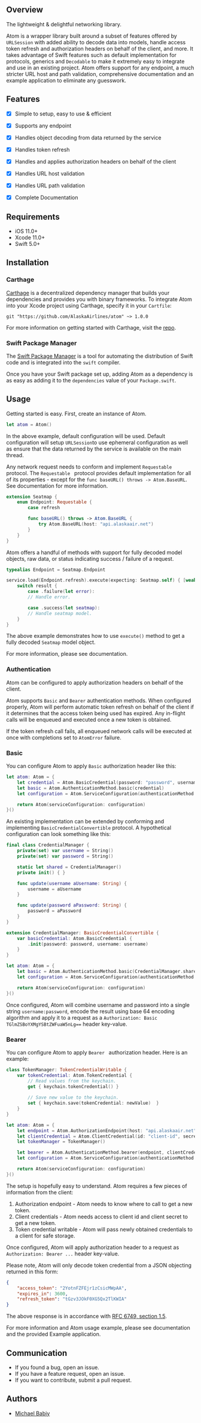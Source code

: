 ## Overview

The lightweight & delightful networking library.

Atom is a wrapper library built around a subset of features offered by `URLSession` with added ability to decode data into models, handle access token refresh and authorization headers on behalf of the client, and more. It takes advantage of Swift features such as default implementation for protocols, generics and `Decodable` to make it extremely easy to integrate and use in an existing project. Atom offers support for any endpoint, a much stricter URL host and path validation, comprehensive documentation and an example application to eliminate any guesswork.


## Features
- [x] Simple to setup, easy to use & efficient
- [x] Supports any endpoint
- [x] Handles object decoding from data returned by the service
- [x] Handles token refresh
- [x] Handles and applies authorization headers on behalf of the client
- [x] Handles URL host validation
- [x] Handles URL path validation
- [x] Complete Documentation


## Requirements
* iOS 11.0+
* Xcode 11.0+
* Swift 5.0+


## Installation

### Carthage
[Carthage](https://github.com/Carthage/Carthage) is a decentralized dependency manager that builds your dependencies and provides you with binary frameworks. To integrate Atom into your Xcode project using Carthage, specify it in your `Cartfile`:

```
git "https://github.com/AlaskaAirlines/atom" ~> 1.0.0
```

For more information on getting started with Carthage, visit the [repo](https://github.com/Carthage/Carthage).

### Swift Package Manager

The [Swift Package Manager](https://swift.org/package-manager/) is a tool for automating the distribution of Swift code and is integrated into the `swift` compiler.

Once you have your Swift package set up, adding Atom as a dependency is as easy as adding it to the `dependencies` value of your `Package.swift`.


## Usage
Getting started is easy. First, create an instance of Atom.

```swift
let atom = Atom()
```

In the above example, default configuration will be used. Default configuration will setup `URLSession`to use ephemeral configuration as well as ensure that the data returned by the service is available on the main thread.

Any network request needs to conform and implement `Requestable` protocol. The `Requestable ` protocol provides default implementation for all of its properties - except for the `func baseURL() throws -> Atom.BaseURL`. See documentation for more information.

```swift
extension Seatmap {
    enum Endpoint: Requestable {
        case refresh

        func baseURL() throws -> Atom.BaseURL {
            try Atom.BaseURL(host: "api.alaskaair.net")
        }
    }
}
```

Atom offers a handful of methods with support for fully decoded model objects, raw data,  or status indicating success / failure of a request.

```swift
typealias Endpoint = Seatmap.Endpoint

service.load(Endpoint.refresh).execute(expecting: Seatmap.self) { [weak self] result in
    switch result {
        case .failure(let error):
        // Handle error.

        case .success(let seatmap):
        // Handle seatmap model.
    }
}
```

The above example demonstrates how to use `execute()` method to get a fully decoded `Seatmap` model object.

For more information, please see documentation.

### Authentication

Atom can be configured to apply authorization headers on behalf of the client. 

Atom supports `Basic` and `Bearer` authentication methods. When configured properly, Atom will perform automatic token refresh on behalf of the client if it determines that the access token being used has expired. Any in-flight calls will be enqueued and executed once a new token is obtained. 

If the token refresh call fails, all enqueued network calls will be executed at once with completions set to `AtomError` failure.

### Basic

You can configure Atom to apply `Basic` authorization header like this:

```swift
let atom: Atom = {
    let credential = Atom.BasicCredential(password: "password", username: "username")
    let basic = Atom.AuthenticationMethod.basic(credential)
    let configuration = Atom.ServiceConfiguration(authenticationMethod: basic)

    return Atom(serviceConfiguration: configuration)
}()

```

An existing implementation can be extended by conforming and implementing `BasicCredentialConvertible` protocol. A hypothetical configuration can look something like this:

```swift
final class CredentialManager {
    private(set) var username = String()
    private(set) var password = String()

    static let shared = CredentialManager()
    private init() { }

    func update(username aUsername: String) {
        username = aUsername
    }

    func update(password aPassword: String) {
        password = aPassword
    }
}

extension CredentialManager: BasicCredentialConvertible {
    var basicCredential: Atom.BasicCredential {
        .init(password: password, username: username)
    }
}

let atom: Atom = {
    let basic = Atom.AuthenticationMethod.basic(CredentialManager.shared.basicCredential)
    let configuration = Atom.ServiceConfiguration(authenticationMethod: basic)

    return Atom(serviceConfiguration: configuration)
}()

```

Once configured, Atom will combine username and password into a single string `username:password`, encode the result using base 64 encoding algorithm and apply it to a request as a `Authorization: Basic TGlmZSBoYXMgYSBtZWFuaW5nLg==` header key-value.

### Bearer
You can configure Atom to apply `Bearer ` authorization header. Here is an example:

```swift
class TokenManager: TokenCredentialWritable {
    var tokenCredential: Atom.TokenCredential {
    	// Read values from the keychain.
        get { keychain.tokenCredential() }
        
        // Save new value to the keychain.  
        set { keychain.save(tokenCredential: newValue)  }
    }
}

let atom: Atom = {
    let endpoint = Atom.AuthorizationEndpoint(host: "api.alaskaair.net", path: "/oauth2")
    let clientCredential = Atom.ClientCredential(id: "client-id", secret: "client-secret")
    let tokenManager = TokenManager()

    let bearer = Atom.AuthenticationMethod.bearer(endpoint, clientCredential, tokenManager)
    let configuration = Atom.ServiceConfiguration(authenticationMethod: bearer)

    return Atom(serviceConfiguration: configuration)
}()
```

The setup is hopefully easy to understand. Atom requires a few pieces of information from the client:

1. Authorization endpoint - Atom needs to know where to call to get a new token.
2. Client credentials - Atom needs access to client id and client secret to get a new token.
3. Token credential writable - Atom will pass newly obtained credentials to a client for safe storage.

Once configured, Atom will apply authorization header to a request as `Authorization: Bearer ...` header key-value.

Please note, Atom will only decode token credential from a JSON objecting returned in this form:

```json
{
    "access_token": "2YotnFZFEjr1zCsicMWpAA",
    "expires_in": 3600,
    "refresh_token": "tGzv3JOkF0XG5Qx2TlKWIA"
}
```

The above response is in accordance with [RFC 6749, section 1.5](https://tools.ietf.org/html/rfc6749#section-1.5).

For more information and Atom usage example, please see documentation and the provided Example application.

## Communication
* If you found a bug, open an issue.
* If you have a feature request, open an issue.
* If you want to contribute, submit a pull request.

## Authors
* [Michael Babiy](https://github.com/michaelbabiy)